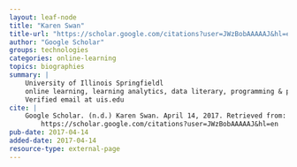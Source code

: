 ```yaml
---
layout: leaf-node
title: "Karen Swan"
title-url: "https://scholar.google.com/citations?user=JWzBobAAAAAJ&hl=en"
author: "Google Scholar"
groups: technologies
categories: online-learning
topics: biographies
summary: |
    University of Illinois Springfieldl
    online learning, learning analytics, data literary, programming & problem solvling, community of inquiry framework
    Verified email at uis.edu
cite: |
    Google Scholar. (n.d.) Karen Swan. April 14, 2017. Retrieved from:
        https://scholar.google.com/citations?user=JWzBobAAAAAJ&hl=en
pub-date: 2017-04-14
added-date: 2017-04-14
resource-type: external-page
---
```

